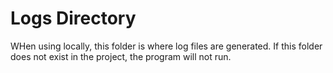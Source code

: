 # Logs Directory

WHen using locally, this folder is where log files are generated. If this folder does not exist in the project, the program will not run.
